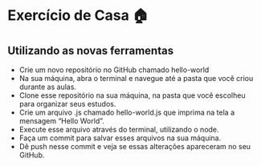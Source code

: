 # Exercício de Casa :house:
## Utilizando as novas ferramentas
* Crie um novo repositório no GitHub chamado hello-world
* Na sua máquina, abra o terminal e navegue até a pasta que você criou durante as aulas.
* Clone esse repositório na sua máquina, na pasta que você escolheu para organizar seus estudos.
* Crie um arquivo .js chamado hello-world.js que imprima na tela a mensagem “Hello World”.
* Execute esse arquivo através do terminal, utilizando o node.
* Faça um commit para salvar esses arquivos na sua máquina.
* Dê push nesse commit e veja se essas alterações apareceram no seu GitHub.
